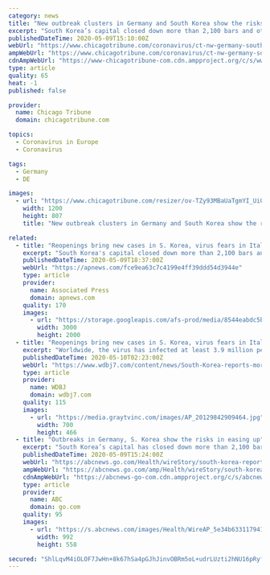 ```yaml
---
category: news
title: "New outbreak clusters in Germany and South Korea show the risks in easing up on coronavirus"
excerpt: "South Korea’s capital closed down more than 2,100 bars and other nightspots Saturday because of a new cluster of coronavirus infections, and Germany scrambled to contain fresh outbreaks at slaughterhouses,"
publishedDateTime: 2020-05-09T15:10:00Z
webUrl: "https://www.chicagotribune.com/coronavirus/ct-nw-germany-south-korea-coronavirus-20200509-lvy7akmyofgzpeg6ybl7hsxyee-story.html"
ampWebUrl: "https://www.chicagotribune.com/coronavirus/ct-nw-germany-south-korea-coronavirus-20200509-lvy7akmyofgzpeg6ybl7hsxyee-story.html?outputType=amp"
cdnAmpWebUrl: "https://www-chicagotribune-com.cdn.ampproject.org/c/s/www.chicagotribune.com/coronavirus/ct-nw-germany-south-korea-coronavirus-20200509-lvy7akmyofgzpeg6ybl7hsxyee-story.html?outputType=amp"
type: article
quality: 65
heat: -1
published: false

provider:
  name: Chicago Tribune
  domain: chicagotribune.com

topics:
  - Coronavirus in Europe
  - Coronavirus

tags:
  - Germany
  - DE

images:
  - url: "https://www.chicagotribune.com/resizer/ov-TZy93MBaUaTgmYI_Ui0OREQk=/1200x0/top/arc-anglerfish-arc2-prod-tronc.s3.amazonaws.com/public/BBC5YQOEJ2MYC6PCCO3DCRGG3Y.aspx"
    width: 1200
    height: 807
    title: "New outbreak clusters in Germany and South Korea show the risks in easing up on coronavirus"

related:
  - title: "Reopenings bring new cases in S. Korea, virus fears in Italy"
    excerpt: "South Korea's capital closed down more than 2,100 bars and other nightspots Saturday because of a new cluster of coronavirus infections, Germany scrambled to contain fresh outbreaks"
    publishedDateTime: 2020-05-09T18:37:00Z
    webUrl: "https://apnews.com/fce9ea63c7c4199e4ff39ddd54d3944e"
    type: article
    provider:
      name: Associated Press
      domain: apnews.com
    quality: 170
    images:
      - url: "https://storage.googleapis.com/afs-prod/media/8544eabdc5b0428da95282955d2c6aae/3000.jpeg"
        width: 3000
        height: 2000
  - title: "Reopenings bring new cases in S. Korea, virus fears in Italy"
    excerpt: "Worldwide, the virus has infected at least 3.9 million people and killed more than 270,000, according to a tally by Johns Hopkins University based on data reported by governments."
    publishedDateTime: 2020-05-10T02:23:00Z
    webUrl: "https://www.wdbj7.com/content/news/South-Korea-reports-more-virus-cases-Pakistan-eases-curbs-570333701.html?ref=701"
    type: article
    provider:
      name: WDBJ
      domain: wdbj7.com
    quality: 115
    images:
      - url: "https://media.graytvinc.com/images/AP_20129842909464.jpg"
        width: 700
        height: 466
  - title: "Outbreaks in Germany, S. Korea show the risks in easing up"
    excerpt: "South Korea’s capital has closed down more than 2,100 bars and other nightspots because of a new cluster of coronavirus infections, and Germany is scrambling to contain fresh outbreaks at slaughterhou"
    publishedDateTime: 2020-05-09T15:24:00Z
    webUrl: "https://abcnews.go.com/Health/wireStory/south-korea-reports-virus-cases-us-job-losses-70593105"
    ampWebUrl: "https://abcnews.go.com/amp/Health/wireStory/south-korea-reports-virus-cases-us-job-losses-70593105"
    cdnAmpWebUrl: "https://abcnews-go-com.cdn.ampproject.org/c/s/abcnews.go.com/amp/Health/wireStory/south-korea-reports-virus-cases-us-job-losses-70593105"
    type: article
    provider:
      name: ABC
      domain: go.com
    quality: 95
    images:
      - url: "https://s.abcnews.com/images/Health/WireAP_5e34b63311794142825b6b6b202ea893_16x9_992.jpg"
        width: 992
        height: 558

secured: "ShlLqvM4iOLOF7JwHn+8k67hSa4pGJhJinvOBRm5oL+udrLUzti2hNU16pRyffKMrqr9LCl50jcRTXgeu5oX13PD7PCy7Up8Si0AZhBx9cXPB3swKJ8U1KjHedJbZpsrM3gFo1S0MTcc0hUfTyh3qBwat0UoPKaqFl1cixIRZvg/g0qdMUjkv7Lj9lMORie9xLoMOVOdF+yDpA8kRfRU5b8oBIfmziDVr5+yi69XtYa7lMyePkLqbbeq5j785Q8dUDlwocZVAh4T+39bLmjMCZ44KXU+eB+1hVk2r9VF7xXuIy98C9GYRCg5pawFbZLpyRT9BsLRwM5yBGm1bLJzwYGBxYQCVjGbnAV+zSRr6eu1VwdlcVzep+8wWb8C3gR20CNXakuRuxdjUXua8EuN+rUifFzX+7/F+DstxMAAB2UJFY97gxHXm3U26vyAu7MNPG/JIIVXO4AcwBz/imB5w6hUoM2fXI4CXj/k+AbPhOU=;41+TN3KgJU94C93Oxq5vCw=="
---
```


